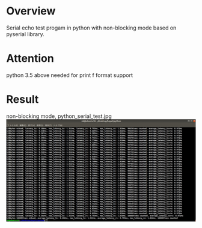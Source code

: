 # Overview
Serial echo test progam in python with non-blocking mode based on pyserial library.

# Attention
python 3.5 above needed for print f format support

# Result
non-blocking mode, python_serial_test.jpg
![alt text](https://github.com/soarbear/lite_serial_ros/blob/main/image/python_serial_test.jpg)
